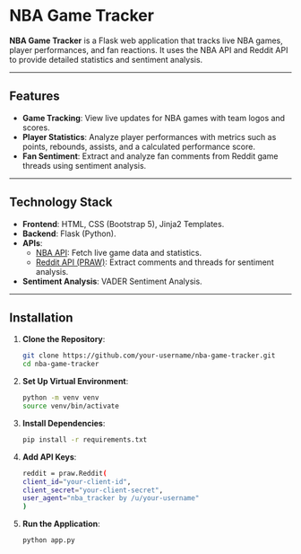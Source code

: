 # NBA Game Tracker

**NBA Game Tracker** is a Flask web application that tracks live NBA games, player performances, and fan reactions. It uses the NBA API and Reddit API to provide detailed statistics and sentiment analysis.

---

## Features

- **Game Tracking**: View live updates for NBA games with team logos and scores.
- **Player Statistics**: Analyze player performances with metrics such as points, rebounds, assists, and a calculated performance score.
- **Fan Sentiment**: Extract and analyze fan comments from Reddit game threads using sentiment analysis.

---

## Technology Stack

- **Frontend**: HTML, CSS (Bootstrap 5), Jinja2 Templates.
- **Backend**: Flask (Python).
- **APIs**:
  - [NBA API](https://github.com/swar/nba_api): Fetch live game data and statistics.
  - [Reddit API (PRAW)](https://www.reddit.com/dev/api/): Extract comments and threads for sentiment analysis.
- **Sentiment Analysis**: VADER Sentiment Analysis.

---

## Installation

1. **Clone the Repository**:
   ```bash
   git clone https://github.com/your-username/nba-game-tracker.git
   cd nba-game-tracker
   ```

2. **Set Up Virtual Environment**:
    ```bash
    python -m venv venv
    source venv/bin/activate
    ```

3. **Install Dependencies**:
    ```bash
    pip install -r requirements.txt
    ```

4. **Add API Keys**:
    ```bash
    reddit = praw.Reddit(
    client_id="your-client-id",
    client_secret="your-client-secret",
    user_agent="nba_tracker by /u/your-username"
    )
    ```
5. **Run the Application**:
    ```bash
    python app.py
    ```






